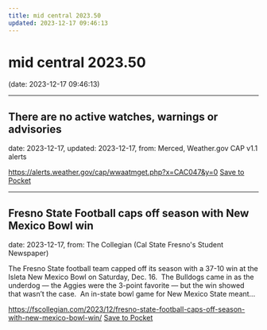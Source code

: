 ```yaml
---
title: mid central 2023.50
updated: 2023-12-17 09:46:13
---
```


# mid central 2023.50

(date: 2023-12-17 09:46:13)

---

## There are no active watches, warnings or advisories

date: 2023-12-17, updated: 2023-12-17, from: Merced, Weather.gov CAP v1.1 alerts



<span class="feed-item-link">
<a href="https://alerts.weather.gov/cap/wwaatmget.php?x=CAC047&y=0">https://alerts.weather.gov/cap/wwaatmget.php?x=CAC047&y=0</a> <a href="https://getpocket.com/save" class="pocket-btn" data-lang="en" data-save-url="https://alerts.weather.gov/cap/wwaatmget.php?x=CAC047&y=0">Save to Pocket</a>
</span>

---

## Fresno State Football caps off season with New Mexico Bowl win

date: 2023-12-17, from: The Collegian (Cal State Fresno's Student Newspaper)

The Fresno State football team capped off its season with a 37-10 win at the Isleta New Mexico Bowl on Saturday, Dec. 16.  The Bulldogs came in as the underdog &#8212; the Aggies were the 3-point favorite &#8212; but the win showed that wasn’t the case.  An in-state bowl game for New Mexico State meant...

<span class="feed-item-link">
<a href="https://fscollegian.com/2023/12/fresno-state-football-caps-off-season-with-new-mexico-bowl-win/">https://fscollegian.com/2023/12/fresno-state-football-caps-off-season-with-new-mexico-bowl-win/</a> <a href="https://getpocket.com/save" class="pocket-btn" data-lang="en" data-save-url="https://fscollegian.com/2023/12/fresno-state-football-caps-off-season-with-new-mexico-bowl-win/">Save to Pocket</a>
</span>



<script type="text/javascript">!function(d,i){if(!d.getElementById(i)){var j=d.createElement("script");j.id=i;j.src="https://widgets.getpocket.com/v1/j/btn.js?v=1";var w=d.getElementById(i);d.body.appendChild(j);}}(document,"pocket-btn-js");</script>

